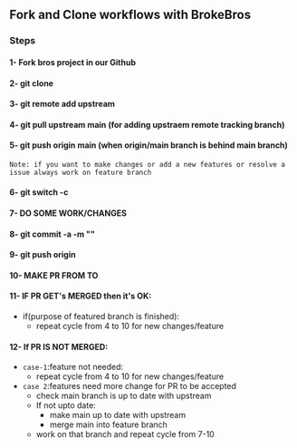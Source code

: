 ## Fork and Clone workflows with BrokeBros

### Steps  
#### 1- Fork bros project in our Github  
#### 2- git clone <self-repo-url>  
#### 3- git remote add upstream <bros-repo-url>  
#### 4- git pull upstream main (for adding upstraem remote tracking branch)  
#### 5- git push origin main (when origin/main branch is behind main branch)  
`Note: if you want to make changes or add a new features or resolve a issue always work on feature branch`  
#### 6- git switch -c <feature-branch>    
#### 7- DO SOME WORK/CHANGES    
#### 8- git commit -a -m ""   
#### 9- git push origin <feature-branch>    
#### 10- MAKE PR FROM <self-github> <feature-branch> TO <bros-github> <main-branch>     
#### 11- IF PR GET's MERGED then it's OK:
+ if(purpose of featured branch is finished):    
  - repeat cycle from 4 to 10 for new changes/feature  
#### 12- If PR IS NOT MERGED:     
* `case-1`:feature not needed:
  - repeat cycle from 4 to 10 for new changes/feature
* `case 2`:features need more change for PR to be accepted  
  + check main branch is up to date with upstream
  + If not upto date:
    - make main up to date with upstream     
    - merge main into feature branch
  + work on that branch and repeat cycle from 7-10         	
